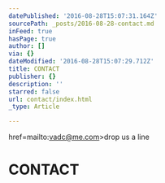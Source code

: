 ```yaml
---
datePublished: '2016-08-28T15:07:31.164Z'
sourcePath: _posts/2016-08-28-contact.md
inFeed: true
hasPage: true
author: []
via: {}
dateModified: '2016-08-28T15:07:29.712Z'
title: CONTACT
publisher: {}
description: ''
starred: false
url: contact/index.html
_type: Article

---
```

href=mailto:vadc@me.com>drop us a line

# CONTACT